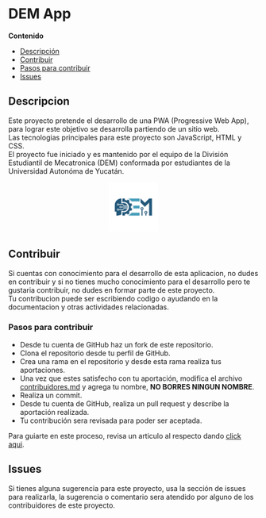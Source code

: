 # DEM App

**Contenido**
- [Descripción](#id1)  
- [Contribuir](#id2)  
- [Pasos para contribuir](#id3)  
- [Issues](#id4)  

## Descripcion<a name='id1'><a>  
Este proyecto pretende el desarrollo de una PWA (Progressive Web App), para lograr este objetivo se desarrolla partiendo de un sitio web.  
Las tecnologias principales para este proyecto son JavaScript, HTML y CSS.  
El proyecto fue iniciado y es mantenido por el equipo de la División Estudiantil de Mecatronica (DEM) conformada por estudiantes de la Universidad Autonóma de Yucatán.  
<p align="center">
  <img width=100 src="DEM_logo.png" />
</p>


## Contribuir<a name='id2'><a>   
Si cuentas con conocimiento para el desarrollo de esta aplicacion, no dudes en contribuir y si no tienes mucho conocimiento para el desarrollo pero te gustaria contribuir, no dudes en formar parte de este proyecto.  
Tu contribucion puede ser escribiendo codigo o ayudando en la documentacion y otras actividades relacionadas.  

### Pasos para contribuir<a name='id3'><a>  
- Desde tu cuenta de GitHub haz un fork de este repositorio.  
- Clona el repositorio desde tu perfil de GitHub.  
- Crea una rama en el repositorio y desde esta rama realiza tus aportaciones.
- Una vez que estes satisfecho con tu aportación, modifica el archivo [contribuidores.md](Contribuidores.md) y agrega tu nombre, **NO BORRES NINGUN NOMBRE**.
- Realiza un commit.
- Desde tu cuenta de GitHub, realiza un pull request y describe la aportación realizada.
- Tu contribución sera revisada para poder ser aceptada.  

Para guiarte en este proceso, revisa un articulo al respecto dando [click aqui](https://kbroman.org/github_tutorial/pages/fork.html).

## Issues<a name='id4'><a>  
Si tienes alguna sugerencia para este proyecto, usa la sección de issues para realizarla, la sugerencia o comentario sera atendido por alguno de los contribuidores de este proyecto.